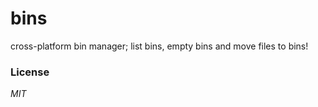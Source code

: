 # bins

cross-platform bin manager; list bins, empty bins and move files to bins!



### License
*MIT*

